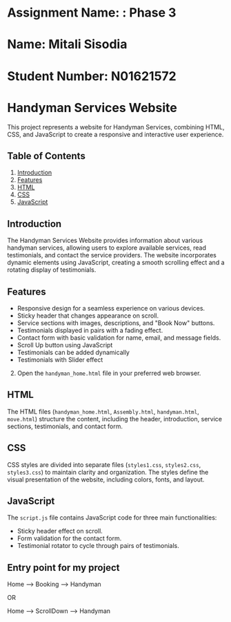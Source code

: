 # Assignment Name: : Phase 3
# Name: Mitali Sisodia
# Student Number: N01621572

# Handyman Services Website

This project represents a website for Handyman Services, combining HTML, CSS, and JavaScript to create a responsive and interactive user experience.

## Table of Contents

1. [Introduction](#introduction)
2. [Features](#features)
5. [HTML](#html)
6. [CSS](#css)
7. [JavaScript](#javascript)

## Introduction

The Handyman Services Website provides information about various handyman services, allowing users to explore available services, read testimonials, and contact the service providers. The website incorporates dynamic elements using JavaScript, creating a smooth scrolling effect and a rotating display of testimonials.

## Features

- Responsive design for a seamless experience on various devices.
- Sticky header that changes appearance on scroll.
- Service sections with images, descriptions, and "Book Now" buttons.
- Testimonials displayed in pairs with a fading effect.
- Contact form with basic validation for name, email, and message fields.
- Scroll Up button using JavaScript
- Testimonials can be added dynamically
- Testimonials with Slider effect

2. Open the `handyman_home.html` file in your preferred web browser.

## HTML

The HTML files (`handyman_home.html`, `Assembly.html`, `handyman.html`, `move.html`) structure the content, including the header, introduction, service sections, testimonials, and contact form.

## CSS

CSS styles are divided into separate files (`styles1.css`, `styles2.css`, `styles3.css`) to maintain clarity and organization. The styles define the visual presentation of the website, including colors, fonts, and layout.

## JavaScript

The `script.js` file contains JavaScript code for three main functionalities:
- Sticky header effect on scroll.
- Form validation for the contact form.
- Testimonial rotator to cycle through pairs of testimonials.

## Entry point for my project

Home --> Booking --> Handyman

OR

Home --> ScrollDown --> Handyman
